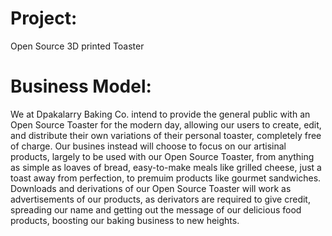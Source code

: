 # Project: 
Open Source 3D printed Toaster

# Business Model: 
We at Dpakalarry Baking Co. intend to provide the general public with an Open Source Toaster for the modern day, allowing our users to create, edit, and distribute their own variations of their personal toaster, completely free of charge. Our busines instead will choose to focus on our artisinal products, largely to be used with our Open Source Toaster, from anything as simple as loaves of bread, easy-to-make meals like grilled cheese, just a toast away from perfection, to premuim products like gourmet sandwiches. Downloads and derivations of our Open Source Toaster will work as advertisements of our products, as derivators are required to give credit, spreading our name and getting out the message of our delicious food products, boosting our baking business to new heights.
